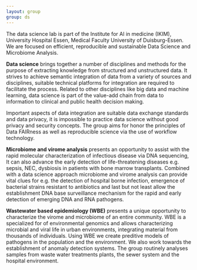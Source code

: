 ```yaml
---
layout: group
group: ds
---
```

The data science lab is part of the Institute for AI in medicine (IKIM), University Hospital Essen, Medical Faculty University of Duisburg-Essen. We are focused on efficient, reproducible and sustainable Data Science and Microbiome Analysis.

__Data science__ brings together a number of disciplines and methods for the purpose of extracting knowledge from structured and unstructured data. It strives to achieve semantic integration of data from a variety of sources and disciplines, suitable technical platforms for integration are required to facilitate the process. Related to other disciplines like big data and machine learning, data science is part of the value-add chain from data to information to clinical and public health decision making.

Important aspects of data integration are suitable data exchange standards and data privacy, it is impossible to practice data science without good privacy and security concepts.  The group aims for honor the principles of Data FAIRness as well as reproducible science via the use of workflow technology.

__Microbiome and virome analysis__ presents an opportunity to assist with the rapid molecular characterization of infectious disease via DNA sequencing, It can also advance the early detection of life-threatening diseases e.g. sepsis, NEC, dysbiosis in patients with bone marrow transplants. Combined with a data science approach microbiome and virome analysis can provide vital clues for e.g. the detection of hospital borne infection, emergence of bacterial strains resistant to antibiotics and last but not least allow the establishment DNA base surveillance mechanism for the rapid and early detection of emerging DNA and RNA pathogens. 

__Wastewater based epidemiology (WBE)__ presents a unique opportunity to characterize the virome and microbiome of an entire community. WBE is a specialized for of environmental genomics and allows characterizing microbial and viral life in urban environments, integrating material from thousands of individuals. Using WBE we create preditive models of pathogens in the population and the environment.  We also work towards the establishment of anomaly detection systems. The group routinely analyses samples from waste water treatments plants, the sewer system and the hospital environment.
